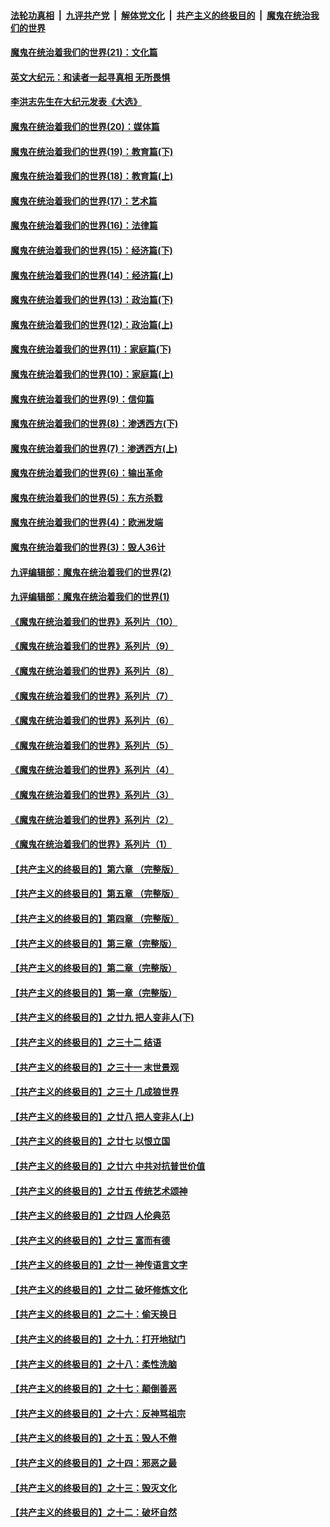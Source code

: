####  [法轮功真相](../../../../basic/blob/master/README.md?t=12220231) &nbsp;|&nbsp; [九评共产党](../../../../9ping.md/blob/master/README.md?t=12220231) &nbsp;|&nbsp; [解体党文化](../../../../jtdwh.md/blob/master/README.md?t=12220231)  &nbsp;|&nbsp; [共产主义的终极目的](../../../../gczydzjmd.md/blob/master/README.md?t=12220231) &nbsp;|&nbsp; [魔鬼在统治我们的世界](../../../../mgztzwmdsj.md/blob/master/README.md?t=12220231) 

#### [魔鬼在统治着我们的世界(21)：文化篇](../pages/nsc422/n10597706.md?t=12220231) 

#### [英文大纪元：和读者一起寻真相 无所畏惧](../pages/nsc422/n12542027.md?t=12220231) 

#### [李洪志先生在大纪元发表《大选》](../pages/nsc422/n12534746.md?t=12220231) 

#### [魔鬼在统治着我们的世界(20)：媒体篇](../pages/nsc422/n10586579.md?t=12220231) 

#### [魔鬼在统治着我们的世界(19)：教育篇(下)](../pages/nsc422/n10564808.md?t=12220231) 

#### [魔鬼在统治着我们的世界(18)：教育篇(上)](../pages/nsc422/n10526970.md?t=12220231) 

#### [魔鬼在统治着我们的世界(17)：艺术篇](../pages/nsc422/n10499093.md?t=12220231) 

#### [魔鬼在统治着我们的世界(16)：法律篇](../pages/nsc422/n10485969.md?t=12220231) 

#### [魔鬼在统治着我们的世界(15)：经济篇(下)](../pages/nsc422/n10469975.md?t=12220231) 

#### [魔鬼在统治着我们的世界(14)：经济篇(上)](../pages/nsc422/n10457370.md?t=12220231) 

#### [魔鬼在统治着我们的世界(13)：政治篇(下)](../pages/nsc422/n10448270.md?t=12220231) 

#### [魔鬼在统治着我们的世界(12)：政治篇(上)](../pages/nsc422/n10444576.md?t=12220231) 

#### [魔鬼在统治着我们的世界(11)：家庭篇(下)](../pages/nsc422/n10440961.md?t=12220231) 

#### [魔鬼在统治着我们的世界(10)：家庭篇(上)](../pages/nsc422/n10435448.md?t=12220231) 

#### [魔鬼在统治着我们的世界(9)：信仰篇](../pages/nsc422/n10432159.md?t=12220231) 

#### [魔鬼在统治着我们的世界(8)：渗透西方(下)](../pages/nsc422/n10429603.md?t=12220231) 

#### [魔鬼在统治着我们的世界(7)：渗透西方(上)](../pages/nsc422/n10426013.md?t=12220231) 

#### [魔鬼在统治着我们的世界(6)：输出革命](../pages/nsc422/n10421536.md?t=12220231) 

#### [魔鬼在统治着我们的世界(5)：东方杀戮](../pages/nsc422/n10417707.md?t=12220231) 

#### [魔鬼在统治着我们的世界(4)：欧洲发端](../pages/nsc422/n10414890.md?t=12220231) 

#### [魔鬼在统治着我们的世界(3)：毁人36计](../pages/nsc422/n10411583.md?t=12220231) 

#### [九评编辑部：魔鬼在统治着我们的世界(2)](../pages/nsc422/n10410036.md?t=12220231) 

#### [九评编辑部：魔鬼在统治着我们的世界(1)](../pages/nsc422/n10406825.md?t=12220231) 

#### [《魔鬼在统治着我们的世界》系列片（10）](../pages/nsc422/n12292670.md?t=12220231) 

#### [《魔鬼在统治着我们的世界》系列片（9）](../pages/nsc422/n12290859.md?t=12220231) 

#### [《魔鬼在统治着我们的世界》系列片（8）](../pages/nsc422/n12287445.md?t=12220231) 

#### [《魔鬼在统治着我们的世界》系列片（7）](../pages/nsc422/n12283425.md?t=12220231) 

#### [《魔鬼在统治着我们的世界》系列片（6）](../pages/nsc422/n12282314.md?t=12220231) 

#### [《魔鬼在统治着我们的世界》系列片（5）](../pages/nsc422/n12281419.md?t=12220231) 

#### [《魔鬼在统治着我们的世界》系列片（4）](../pages/nsc422/n12274024.md?t=12220231) 

#### [《魔鬼在统治着我们的世界》系列片（3）](../pages/nsc422/n12271322.md?t=12220231) 

#### [《魔鬼在统治着我们的世界》系列片（2）](../pages/nsc422/n12269049.md?t=12220231) 

#### [《魔鬼在统治着我们的世界》系列片（1）](../pages/nsc422/n12267575.md?t=12220231) 

#### [【共产主义的终极目的】第六章 （完整版）](../pages/nsc422/n11428913.md?t=12220231) 

#### [【共产主义的终极目的】第五章 （完整版）](../pages/nsc422/n11428912.md?t=12220231) 

#### [【共产主义的终极目的】第四章 （完整版）](../pages/nsc422/n11428907.md?t=12220231) 

#### [【共产主义的终极目的】第三章（完整版）](../pages/nsc422/n11428848.md?t=12220231) 

#### [【共产主义的终极目的】第二章（完整版）](../pages/nsc422/n11428831.md?t=12220231) 

#### [【共产主义的终极目的】第一章（完整版）](../pages/nsc422/n11417651.md?t=12220231) 

#### [【共产主义的终极目的】之廿九 把人变非人(下)](../pages/nsc422/n11344140.md?t=12220231) 

#### [【共产主义的终极目的】之三十二 结语](../pages/nsc422/n11360535.md?t=12220231) 

#### [【共产主义的终极目的】之三十一 末世景观](../pages/nsc422/n11351129.md?t=12220231) 

#### [【共产主义的终极目的】之三十 几成狼世界](../pages/nsc422/n11348280.md?t=12220231) 

#### [【共产主义的终极目的】之廿八 把人变非人(上)](../pages/nsc422/n11340492.md?t=12220231) 

#### [【共产主义的终极目的】之廿七 以恨立国](../pages/nsc422/n11336944.md?t=12220231) 

#### [【共产主义的终极目的】之廿六 中共对抗普世价值](../pages/nsc422/n11324785.md?t=12220231) 

#### [【共产主义的终极目的】之廿五 传统艺术颂神](../pages/nsc422/n11296396.md?t=12220231) 

#### [【共产主义的终极目的】之廿四 人伦典范](../pages/nsc422/n11296397.md?t=12220231) 

#### [【共产主义的终极目的】之廿三 富而有德](../pages/nsc422/n11283598.md?t=12220231) 

#### [【共产主义的终极目的】之廿一 神传语言文字](../pages/nsc422/n11263265.md?t=12220231) 

#### [【共产主义的终极目的】之廿二 破坏修炼文化](../pages/nsc422/n11245728.md?t=12220231) 

#### [【共产主义的终极目的】之二十：偷天换日](../pages/nsc422/n11238846.md?t=12220231) 

#### [【共产主义的终极目的】之十九：打开地狱门](../pages/nsc422/n11206376.md?t=12220231) 

#### [【共产主义的终极目的】之十八：柔性洗脑](../pages/nsc422/n11199994.md?t=12220231) 

#### [【共产主义的终极目的】之十七：颠倒善恶](../pages/nsc422/n11179782.md?t=12220231) 

#### [【共产主义的终极目的】之十六：反神骂祖宗](../pages/nsc422/n11166798.md?t=12220231) 

#### [【共产主义的终极目的】之十五：毁人不倦](../pages/nsc422/n11166792.md?t=12220231) 

#### [【共产主义的终极目的】之十四：邪恶之最](../pages/nsc422/n11150249.md?t=12220231) 

#### [【共产主义的终极目的】之十三：毁灭文化](../pages/nsc422/n11135227.md?t=12220231) 

#### [【共产主义的终极目的】之十二：破坏自然](../pages/nsc422/n11135214.md?t=12220231) 


